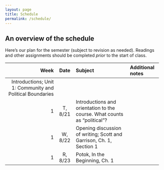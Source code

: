 ```yaml
---
layout: page
title: Schedule
permalink: /schedule/
---
```


## An overview of the schedule

Here’s our plan for the semester (subject to revision as needed). Readings and other assignments should be completed *prior* to the start of class.

Week  | Date   | Subject | Additional notes 
---:|:---:|:---|:---
| Introductions; Unit 1: Community and Political Boundaries |
1 | T, 8/21  | Introductions and orientation to the course. What counts as “political”? |
1 | W, 8/22 | Opening discussion of writing; Scott and Garrison, Ch. 1, Section 1  |
1 | R, 8/23  | Potok, In the Beginning, Ch. 1  | 
